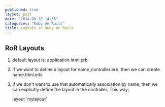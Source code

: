 ```yaml
---
published: true
layout: post
date: "2014-08-18 14:15"
categories: "Ruby on Rails"
title: Layouts in Ruby on Rails
---
```


## RoR Layouts

1. default layout is: application.html.erb

2. if we want to define a layout for name_controller.erb, then we can create name.html.erb

3. if we don't want to use that automatically association by name, then we can explicitly define the layout in the controller. This way:


    layout 'mylayout'

